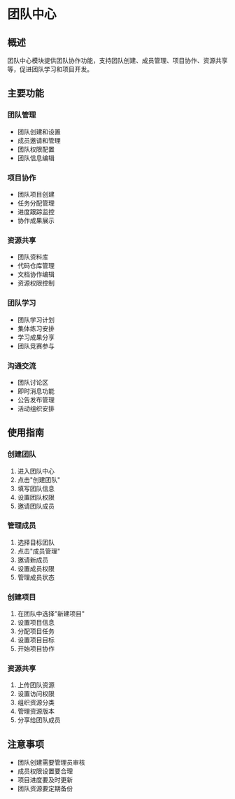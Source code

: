 # 团队中心

## 概述

团队中心模块提供团队协作功能，支持团队创建、成员管理、项目协作、资源共享等，促进团队学习和项目开发。

## 主要功能

### 团队管理
- 团队创建和设置
- 成员邀请和管理
- 团队权限配置
- 团队信息编辑

### 项目协作
- 团队项目创建
- 任务分配管理
- 进度跟踪监控
- 协作成果展示

### 资源共享
- 团队资料库
- 代码仓库管理
- 文档协作编辑
- 资源权限控制

### 团队学习
- 团队学习计划
- 集体练习安排
- 学习成果分享
- 团队竞赛参与

### 沟通交流
- 团队讨论区
- 即时消息功能
- 公告发布管理
- 活动组织安排

## 使用指南

### 创建团队
1. 进入团队中心
2. 点击"创建团队"
3. 填写团队信息
4. 设置团队权限
5. 邀请团队成员

### 管理成员
1. 选择目标团队
2. 点击"成员管理"
3. 邀请新成员
4. 设置成员权限
5. 管理成员状态

### 创建项目
1. 在团队中选择"新建项目"
2. 设置项目信息
3. 分配项目任务
4. 设置项目目标
5. 开始项目协作

### 资源共享
1. 上传团队资源
2. 设置访问权限
3. 组织资源分类
4. 管理资源版本
5. 分享给团队成员

## 注意事项

- 团队创建需要管理员审核
- 成员权限设置要合理
- 项目进度要及时更新
- 团队资源要定期备份 